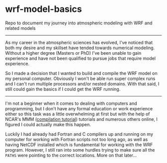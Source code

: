 # wrf-model-basics
Repo to document my journey into atmospheric modeling with WRF and related models

---

As my career in the atmospheric sciences has evolved, I've noticed that both my desire and my skillset have tended towards numerical modeling. Without a higher degree (Masters or PhD) I've been unable to gain experience and have not been qualified to pursue jobs that require model experience. 

So I made a decision that I wanted to build and compile the WRF model on my personal computer. Obviously I won't be able run super complex runs and I can't run multiple processors and/or nested domains. With that said, I still could gain the basics if I could get the WRF running.

---

I'm not a beginner when it comes to dealing with computers and programming, but I don't have any formal education or work experience either so this task was a little overwhelming at first but with the help of NCAR's MMM (<a href=https://www2.mmm.ucar.edu/wrf/OnLineTutorial/compilation_tutorial.php>compilation tutorial</a>) tutorials and numerous others online, I figured I could actually make this happen.

Luckily I had already had Fortran and C compilers up and running on my computer for working with Fortran scripts not too long ago, as well as having NetCDF installed which is fundamental for working with the WRF program. However, I still ran into some hurdles trying to make sure all the ```PATHS``` were pointing to the correct locations. More on that later...


